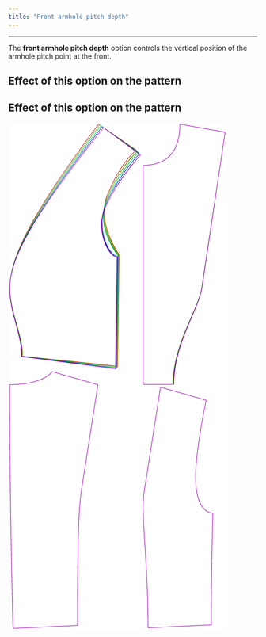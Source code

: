 ```yaml
---
title: "Front armhole pitch depth"
---
```


---

The **front armhole pitch depth** option controls the vertical position of the armhole pitch point at the front.

## Effect of this option on the pattern


## Effect of this option on the pattern
![This image shows the effect of this option by superimposing several variants that have a different value for this option](noble_frontarmholepitchdepth_sample.svg "Effect of this option on the pattern")
